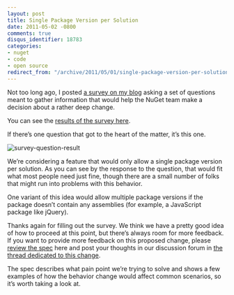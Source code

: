 ```yaml
---
layout: post
title: Single Package Version per Solution
date: 2011-05-02 -0800
comments: true
disqus_identifier: 18783
categories:
- nuget
- code
- open source
redirect_from: "/archive/2011/05/01/single-package-version-per-solution.aspx/"
---
```


Not too long ago, I posted [a survey on my
blog](http://haacked.com/archive/2011/04/06/nuget-needs-your-input.aspx "Survey on my blog")
asking a set of questions meant to gather information that would help
the NuGet team make a decision about a rather deep change.

You can see the [results of the survey
here](http://survey.haacked.com/survey/1/results "Survey results").

If there’s one question that got to the heart of the matter, it’s this
one.

![survey-question-result](http://haacked.com/images/haacked_com/WindowsLiveWriter/668154f532ae_7D5C/survey-question-result_0c4f17d9-93f0-4a5a-8cd6-43ed22abcedd.png "survey-question-result")

We’re considering a feature that would only allow a single package
version per solution. As you can see by the response to the question,
that would fit what most people need just fine, though there are a small
number of folks that might run into problems with this behavior.

One variant of this idea would allow multiple package versions if the
package doesn’t contain any assemblies (for example, a JavaScript
package like jQuery).

Thanks again for filling out the survey. We think we have a pretty good
idea of how to proceed at this point, but there’s always room for more
feedback. If you want to provide more feedback on this proposed change,
please [review the
spec](http://nuget.codeplex.com/wikipage?title=Package%20Updates%20Should%20Be%20Global "Single Package Version Spec")
here and post your thoughts in our discussion forum in [the thread
dedicated to this
change](http://nuget.codeplex.com/discussions/255734 "Single Package Version Per Solution").

The spec describes what pain point we’re trying to solve and shows a few
examples of how the behavior change would affect common scenarios, so
it’s worth taking a look at.

